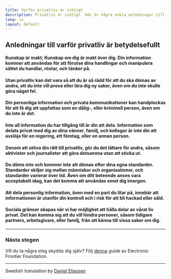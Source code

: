 ```yaml
---
title: Varför privatliv är viktigt
description: Privatliv är viktigt. Här är några enkla anledningar till det.
lang: sv
layout: default
---
```


## Anledningar till varför privatliv är betydelsefullt

#### Kunskap är makt; Kunskap om dig är makt över dig. Din information kommer att användas för att förutse dina handlingar och manipulera sättet du handlar, röstar, och tänker på.

#### Utan privatliv kan det vara så att du är så rädd för att du ska dömas av andra, att du inte vill prova eller lära dig ny saker, även om du inte skulle göra något fel.

#### Din personliga information och privata kommunikationer kan handplockas för att få dig att uppfattas som en dålig-, eller kriminell person, även om du inte är det.

#### Inte all information du har tillgång till är din att dela. Information som delats privat med dig av dina vänner, familj, och kollegor är inte din att avslöja för en regering, ett företag, eller en annan person.

#### Genom att utöva din rätt till privatliv, gör du det lättare för andra, såsom aktivister och journalister att göra detsamma utan att sticka ut.

#### Du döms inte och kommer inte att dömas efter dina egna standarder. Standarder skiljer sig mellan människor och organisationer, och standarder varierar över tid. Även om ditt beteende anses vara acceptabelt idag, kan det komma att användas emot dig imorgon.

#### Att dela personlig information, även med en part du litar på, innebär att informationen är utanför din kontroll och i risk för att bli hackad eller såld.

#### Sociala gränser skapas när vi har möjlighet att hålla delar av vårat liv privat. Det kan komma sig att du vill hindra personer, såsom tidigare partners, arbetsgivare, eller familj, från att känna till vissa saker om dig.

-----

### Nästa stegen
Vill du ta några steg skydda dig själv? Följ [denna](https://ssd.eff.org/) guide av Electronic Frontier Foundation.

-----
Swedish translation by [Daniel Eliassen](https://github.com/danieleliassen)
